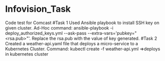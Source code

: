 # Infovision_Task
Code test for Comcast
#Task 1
Used Ansible playbook to install SSH key on given cluster.
Ad-Hoc command: ansible-playbook -i <inventory-file> deploy_authorized_keys.yml --ask-pass --extra-vars='pubkey="<rsa.pub>"'. Replace the rsa.pub with the value of key generated.
#Task 2
Created a weather-api.yaml file that deploys a micro-service to a Kubernetes Cluster.
Command: kubectl create -f weather-api.yml =>deploys in kubernetes cluster
